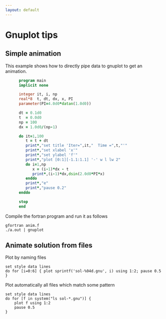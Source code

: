```yaml
---
layout: default
---
```


# Gnuplot tips

## Simple animation

This example shows how to directly pipe data to gnuplot to get an animation.

```fortran
      program main
      implicit none

      integer it, i, np
      real*8  t, dt, dx, x, PI
      parameter(PI=4.0d0*datan(1.0d0))

      dt = 0.1d0
      t  = 0.0d0
      np = 100
      dx = 1.0d0/(np-1)

      do it=1,100
         t = t + dt
         print*,"set title 'Iter=",it,"  Time =",t,"'"
         print*,"set xlabel 'x'"
         print*,"set ylabel 'f'"
         print*,"plot [0:1][-1.1:1.1] '-' w l lw 2"
         do i=1,np
            x = (i-1)*dx - t
            print*,(i-1)*dx,dsin(2.0d0*PI*x)
         enddo
         print*,"e"
         print*,"pause 0.2"
      enddo

      stop
      end
```

Compile the fortran program and run it as follows

```shell
gfortran anim.f
./a.out | gnuplot
```

## Animate solution from files

Plot by naming files

```gnuplot
set style data lines
do for [i=0:6] { plot sprintf('sol-%04d.gnu', i) using 1:2; pause 0.5 }
```

Plot automatically all files which match some pattern

```gnuplot
set style data lines
do for [f in system("ls sol-*.gnu")] { 
    plot f using 1:2
    pause 0.5 
}
```
